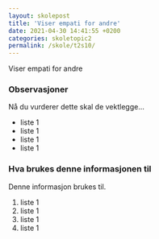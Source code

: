 ```yaml
---
layout: skolepost
title: 'Viser empati for andre'
date: 2021-04-30 14:41:55 +0200
categories: skoletopic2
permalink: /skole/t2s10/
---
```


Viser empati for andre

### Observasjoner

Nå du vurderer dette skal de vektlegge...

- liste 1
- liste 1
- liste 1
- liste 1

### Hva brukes denne informasjonen til

Denne informasjon brukes til.

1. liste 1
2. liste 1
3. liste 1
4. liste 1
